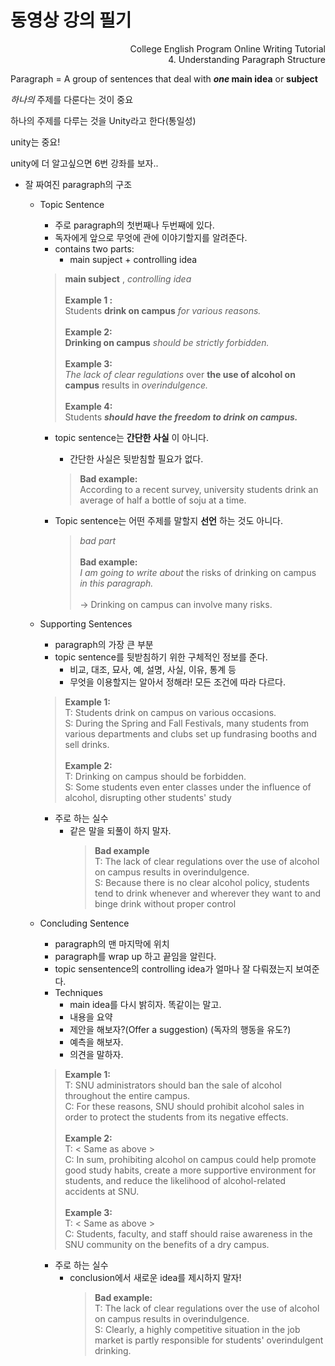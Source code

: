 동영상 강의 필기
===

<p align=right>College English Program Online Writing Tutorial<br>4. Understanding Paragraph Structure</p>

Paragraph = A group of sentences that deal with **_one_ main idea** or **subject**

*하나의* 주제를 다룬다는 것이 중요

하나의 주제를 다루는 것을 Unity라고 한다(통일성)

unity는 중요!

unity에 더 알고싶으면 6번 강좌를 보자..

- 잘 짜여진 paragraph의 구조
	- Topic Sentence
		- 주로 paragraph의 첫번째나 두번째에 있다.
		- 독자에게 앞으로 무엇에 관에 이야기할지를 알려준다.
		- contains two parts:
			- main supject + controlling idea
		> **main subject** , *controlling idea*  
		> <br>
		> **Example 1 :**  
		> Students **drink on campus** _for various reasons._  
		> <br>
		> **Example 2:**  
		> **Drinking on campus** *should be strictly forbidden.*  
		> <br>
		> **Example 3:**  
		> *The lack of clear regulations* over **the use of alcohol on campus** results in *overindulgence.*  
		> <br>
		> **Example 4:**  
		> Students *__should have the freedom to drink on campus.__*

		- topic sentence는 **간단한 사실** 이 아니다.
			- 간단한 사실은 뒷받침할 필요가 없다.
			> **Bad example:**  
			> According to a recent survey, university students drink an average of half a bottle of soju at a time.

		- Topic sentence는 어떤 주제를 말할지 **선언** 하는 것도 아니다.
			> *bad part*  
			> <br>
			> **Bad example:**  
			> *I am going to write about* the risks of drinking on campus *in this paragraph.*  
			> <br>
			> -> Drinking on campus can involve many risks.

	- Supporting Sentences
		- paragraph의 가장 큰 부분
		- topic sentence를 뒷받침하기 위한 구체적인 정보를 준다.
			- 비교, 대조, 묘사, 예, 설명, 사실, 이유, 통계 등
			- 무엇을 이용할지는 알아서 정해라! 모든 조건에 따라 다르다.
		> **Example 1:**  
		> T: Students drink on campus on various occasions.  
		> S: During the Spring and Fall Festivals, many students from various departments and clubs set up fundrasing booths and sell drinks.  
		> <br>
		> **Example 2:**  
		> T: Drinking on campus should be forbidden.  
		> S: Some students even enter classes under the influence of alcohol, disrupting other students' study

		- 주로 하는 실수
			- 같은 말을 되풀이 하지 말자.
				> **Bad example**  
				> T: The lack of clear regulations over the use of alcohol on campus results in overindulgence.  
				> S: Because there is no clear alcohol policy, students tend to drink whenever and wherever they want to and binge drink without proper control

	- Concluding Sentence
		- paragraph의 맨 마지막에 위치
		- paragraph를 wrap up 하고 끝임을 알린다.
		- topic sensentence의 controlling idea가 얼마나 잘 다뤄졌는지 보여준다.
		- Techniques
			- main idea를 다시 밝히자. 똑같이는 말고.
			- 내용을 요약
			- 제안을 해보자?(Offer a suggestion) (독자의 행동을 유도?)
			- 예측을 해보자.
			- 의견을 말하자.
		> **Example 1:**  
		> T: SNU administrators should ban the sale of alcohol throughout the entire campus.  
		> C: For these reasons, SNU should prohibit alcohol sales in order to protect the students from its negative effects.  
		> <br>
		> **Example 2:**  
		> T: < Same as above >  
		> C: In sum, prohibiting alcohol on campus could help promote good study habits, create a more supportive environment for students, and reduce the likelihood of alcohol-related accidents at SNU.  
		> <br>
		> **Example 3:**  
		> T: < Same as above >  
		> C: Students, faculty, and staff should raise awareness in the SNU community on the benefits of a dry campus.

		- 주로 하는 실수
			- conclusion에서 새로운 idea를 제시하지 말자!
				> **Bad example:**  
				> T: The lack of clear regulations over the use of alcohol on campus results in overindulgence.  
				> S: Clearly, a highly competitive situation in the job market is partly responsible for students' overindulgent drinking.
